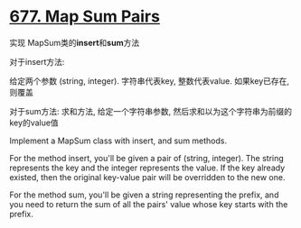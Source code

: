 # [677. Map Sum Pairs](https://leetcode.com/problems/map-sum-pairs/description/)

实现 MapSum类的**insert**和**sum**方法

对于insert方法: 

给定两个参数 (string, integer). 字符串代表key, 整数代表value.
如果key已存在,则覆盖

对于sum方法: 
求和方法, 给定一个字符串参数, 然后求和以为这个字符串为前缀的key的value值


Implement a MapSum class with insert, and sum methods.

For the method insert, you'll be given a pair of (string, integer). The string represents the key and the integer represents the value. If the key already existed, then the original key-value pair will be overridden to the new one.

For the method sum, you'll be given a string representing the prefix, and you need to return the sum of all the pairs' value whose key starts with the prefix.